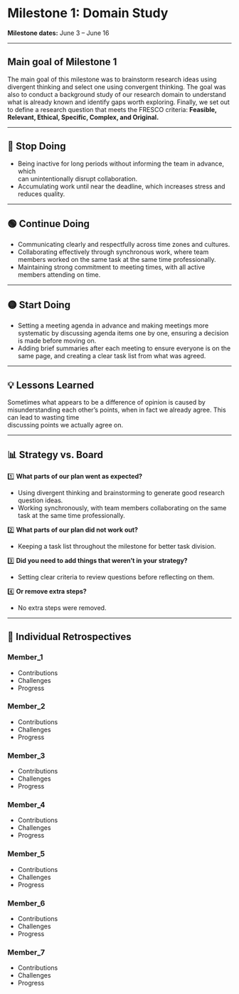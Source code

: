 # Milestone 1: Domain Study

**Milestone dates:** June 3 – June 16

---

## Main goal of Milestone 1

The main goal of this milestone was to brainstorm research ideas
using divergent thinking and select one using convergent thinking.
The goal was also to conduct a background study of our research domain
to understand what is already known and identify gaps worth exploring.
Finally, we set out to define a research question that meets
the FRESCO criteria: **Feasible, Relevant, Ethical, Specific, Complex, and Original.**

---

## 🔴 Stop Doing

- Being inactive for long periods without informing the team in advance, which  
  can unintentionally disrupt collaboration.  
- Accumulating work until near the deadline,
which increases stress and reduces quality.

---

## 🟢 Continue Doing

- Communicating clearly and respectfully across time zones and cultures.  
- Collaborating effectively through synchronous work, where team members worked
  on the same task at the same time professionally.  
- Maintaining strong commitment to meeting times, with all active members attending
  on time.

---

## 🟡 Start Doing

- Setting a meeting agenda in advance and making meetings more systematic
by discussing agenda items one by one,
ensuring a decision is made before moving on.  
- Adding brief summaries after each meeting to ensure everyone is on the same page,
  and creating a clear task list from what was agreed.

---

## 💡 Lessons Learned

Sometimes what appears to be a difference of opinion
is caused by misunderstanding each other’s points,
when in fact we already agree. This can lead to wasting time  
discussing points we actually agree on.

---

## 📊 Strategy vs. Board

1️⃣ **What parts of our plan went as expected?**  

- Using divergent thinking and brainstorming to generate good research question ideas.
- Working synchronously, with team members collaborating on the same task at the
  same time professionally.

2️⃣ **What parts of our plan did not work out?**  

- Keeping a task list throughout the milestone for better task division.

3️⃣ **Did you need to add things that weren’t in your strategy?**  

- Setting clear criteria to review questions before reflecting on them.

4️⃣ **Or remove extra steps?**  

- No extra steps were removed.

---

## 👤 Individual Retrospectives

### Member_1

- Contributions  
- Challenges  
- Progress

### Member_2

- Contributions  
- Challenges  
- Progress

### Member_3

- Contributions  
- Challenges  
- Progress

### Member_4

- Contributions  
- Challenges  
- Progress

### Member_5

- Contributions  
- Challenges  
- Progress

### Member_6

- Contributions  
- Challenges  
- Progress

### Member_7

- Contributions  
- Challenges  
- Progress
